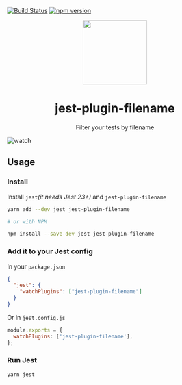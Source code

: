 [![Build Status](https://travis-ci.org/rogeliog/jest-plugin-filename.svg?branch=master)](https://travis-ci.org/rogeliog/jest-plugin-filename) [![npm version](https://badge.fury.io/js/jest-plugin-filename.svg)](https://badge.fury.io/js/jest-runner-eslint)

<div align="center">
  <!-- replace with accurate logo e.g from https://worldvectorlogo.com/ -->
  <a href="https://facebook.github.io/jest/">
    <img width="150" height="150" vspace="" hspace="25" src="https://cdn.worldvectorlogo.com/logos/jest.svg">
  </a>
  <h1>jest-plugin-filename</h1>
  <p>Filter your tests by filename</p>
</div>

![watch](https://user-images.githubusercontent.com/574806/40588608-daf320f4-6194-11e8-99c4-dd1f63903208.gif)

## Usage

### Install

Install `jest`_(it needs Jest 23+)_ and `jest-plugin-filename`

```bash
yarn add --dev jest jest-plugin-filename

# or with NPM

npm install --save-dev jest jest-plugin-filename
```

### Add it to your Jest config

In your `package.json`

```json
{
  "jest": {
    "watchPlugins": ["jest-plugin-filename"]
  }
}
```

Or in `jest.config.js`

```js
module.exports = {
  watchPlugins: ['jest-plugin-filename'],
};
```

### Run Jest

```bash
yarn jest
```
